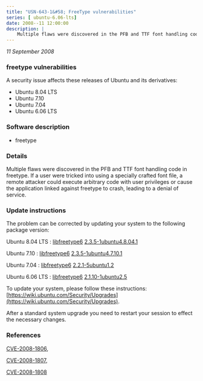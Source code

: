 ```yaml
---
title: "USN-643-1&#58; FreeType vulnerabilities"
series: [ ubuntu-6.06-lts]
date: 2008--11 12:00:00
description: |
    Multiple flaws were discovered in the PFB and TTF font handling code in freetype.  If a user were tricked into using a specially crafted font file, a remote attacker could execute arbitrary code with user privileges or cause the application linked against freetype to crash, leading to a denial of service. 
--- 
```

 
 

*11 September 2008*

### freetype vulnerabilities

A security issue affects these releases of Ubuntu and its derivatives:

* Ubuntu 8.04 LTS
* Ubuntu 7.10
* Ubuntu 7.04
* Ubuntu 6.06 LTS

### Software description

* freetype 

### Details

Multiple flaws were discovered in the PFB and TTF font handling code in freetype. If a user were tricked into using a specially crafted font file, a remote attacker could execute arbitrary code with user privileges or cause the application linked against freetype to crash, leading to a denial of service. 

### Update instructions

The problem can be corrected by updating your system to the following package version:

Ubuntu 8.04 LTS
 : [libfreetype6](https://launchpad.net/ubuntu/+source/freetype) <span> [2.3.5-1ubuntu4.8.04.1](https://launchpad.net/ubuntu/+source/freetype/2.3.5-1ubuntu4.8.04.1) </span> 

Ubuntu 7.10
 : [libfreetype6](https://launchpad.net/ubuntu/+source/freetype) <span> [2.3.5-1ubuntu4.7.10.1](https://launchpad.net/ubuntu/+source/freetype/2.3.5-1ubuntu4.7.10.1) </span> 

Ubuntu 7.04
 : [libfreetype6](https://launchpad.net/ubuntu/+source/freetype) <span> [2.2.1-5ubuntu1.2](https://launchpad.net/ubuntu/+source/freetype/2.2.1-5ubuntu1.2) </span> 

Ubuntu 6.06 LTS
 : [libfreetype6](https://launchpad.net/ubuntu/+source/freetype) <span> [2.1.10-1ubuntu2.5](https://launchpad.net/ubuntu/+source/freetype/2.1.10-1ubuntu2.5) </span> 

To update your system, please follow these instructions: [https://wiki.ubuntu.com/Security/Upgrades](https://wiki.ubuntu.com/Security/Upgrades).

After a standard system upgrade you need to restart your session to effect the necessary changes. 

### References

 
 [CVE-2008-1806](http://people.ubuntu.com/~ubuntu-security/cve/CVE-2008-1806), 

 [CVE-2008-1807](http://people.ubuntu.com/~ubuntu-security/cve/CVE-2008-1807), 

 [CVE-2008-1808](http://people.ubuntu.com/~ubuntu-security/cve/CVE-2008-1808)
 

